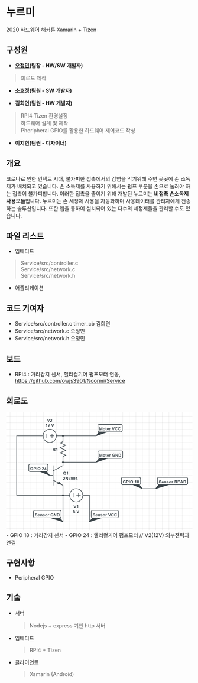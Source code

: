 # 누르미
2020 하드웨어 해커톤
Xamarin + Tizen

## 구성원
- **[오정민](https://github.com/owjs3901)(팀장 - HW/SW 개발자)**
> 회로도 제작
  
- **소호정(팀원 - SW 개발자)**

- **김희연(팀원 - HW 개발자)**
> RPI4 Tizen 환경설정   
하드웨어 설계 및 제작   
Pheripheral GPIO를 활용한 하드웨어 제어코드 작성
  
- **이지헌(팀원 - 디자이너)**

## 개요
코로나로 인한 언택트 시대, 불가피한 접촉에서의 감염을 막기위해 주변 곳곳에 손 소독제가 배치되고 있습니다.
손 소독제를 사용하기 위해서는 펌프 부분을 손으로 눌러야 하는 접촉이 불가피합니다.
이러한 접촉을 줄이기 위해 개발된 누르미는 **비접촉 손소독제 사용모듈**입니다.
누르미는 손 세정제 사용을 자동화하며 사용데이터를 관리자에게 전송하는 솔루션입니다.
또한 앱을 통하여 설치되어 있는 다수의 세정제들을 관리할 수도 있습니다.

## 파일 리스트
* 임베디드
> Service/src/controller.c   
Service/src/network.c   
Service/src/network.h   

* 어플리케이션
>   

## 코드 기여자
* Service/src/controller.c timer_cb 김희연
* Service/src/network.c 오정민
* Service/src/network.h 오정민

## 보드
* RPI4 : 거리감지 센서, 헬리컬기어 펌프모터 연동, https://github.com/owjs3901/Noormi/Service

## 회로도
<img src="/img/회로도.png">
- GPIO 18 : 거리감지 센서
- GPIO 24 : 헬리컬기어 펌프모터 // V2(12V) 외부전력과 연결

## 구현사항
* Peripheral GPIO

## 기술
- 서버
  > Nodejs + express 기반 http  서버
- 임베디드
  > RPI4 + Tizen
- 클라이언트
  > Xamarin (Android)
